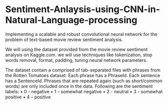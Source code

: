 # Sentiment-Anlaysis-using-CNN-in-Natural-Language-processing
 Implementing  a scalable and robust convolutional neural network for the problem of text-based movie review sentiment analysis.
 
 We will using the dataset provided from the movie review sentiment analysis on Kaggle.com. we will use techniques like tokenization,  stop words removal, format, padding, tuning neural network parameters.
 
 The dataset contain a comprised of tab-separated files with phrases from the Rotten Tomatoes dataset. Each phrase has a PhraseId. Each sentence has a  SentenceId. Phrases that are repeated again (such as short/common words) are only included once in the data.
Following are the sentiment labels:
•	0 - negative
•	1 - somewhat negative
•	2 - neutral
•	3 - somewhat positive
•	4 – positive

